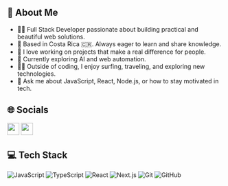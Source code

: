 ## 🦉 About Me

- 👨‍💻 Full Stack Developer passionate about building practical and beautiful web solutions.
- 📍 Based in Costa Rica 🇨🇷. Always eager to learn and share knowledge.
- 🚀 I love working on projects that make a real difference for people.
- 🌱 Currently exploring AI and web automation.
- 🏄‍♂️ Outside of coding, I enjoy surfing, traveling, and exploring new technologies.
- 💬 Ask me about JavaScript, React, Node.js, or how to stay motivated in tech.

## 🌐 Socials

[<img src="https://img.shields.io/badge/Instagram-E4405F?style=for-the-badge&logo=instagram&logoColor=white" height="28"/>](https://instagram.com/tuusuario)
[<img src="https://img.shields.io/badge/LinkedIn-0077B5?style=for-the-badge&logo=linkedin&logoColor=white" height="28"/>](https://linkedin.com/in/tuusuario)


## 💻 Tech Stack

![JavaScript](https://img.shields.io/badge/javascript-%23323330.svg?style=for-the-badge&logo=javascript&logoColor=%23F7DF1E)
![TypeScript](https://img.shields.io/badge/typescript-%23007ACC.svg?style=for-the-badge&logo=typescript&logoColor=white)
![React](https://img.shields.io/badge/react-%2320232a.svg?style=for-the-badge&logo=react&logoColor=%2361DAFB)
![Next.js](https://img.shields.io/badge/next.js-000000?style=for-the-badge&logo=nextdotjs&logoColor=white)
![Git](https://img.shields.io/badge/git-%23F05033.svg?style=for-the-badge&logo=git&logoColor=white)
![GitHub](https://img.shields.io/badge/github-%23121011.svg?style=for-the-badge&logo=github&logoColor=white)

